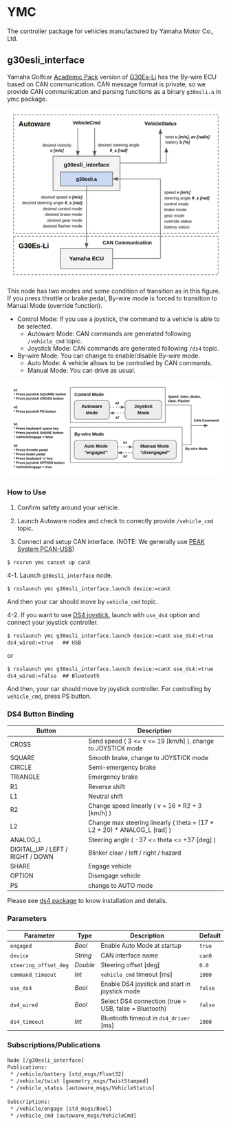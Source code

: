 # YMC
The controller package for vehicles manufactured by Yamaha Motor Co., Ltd.

## g30esli_interface
Yamaha Golfcar [Academic Pack](https://www.macnica.co.jp/release/2019/detail20190109.html) version of [G30Es-Li](https://www.yamaha-motor.co.jp/golfcar/lineup/g30es-li/index.html) has the By-wire ECU based on CAN communication.
CAN message format is private, so we provide CAN communication and parsing functions as a binary `g30esli.a` in ymc package.

![G30ES-Li Interface](docs/g30esli_interface.png)

This node has two modes and some condition of transition as in this figure.
If you press throttle or brake pedal, By-wire mode is forced to transition to Manual Mode (override function).

- Control Mode: If you use a joystick, the command to a vehicle is able to be selected.
  - Autoware Mode: CAN commands are generated following `/vehicle_cmd` topic.
  - Joystick Mode: CAN commands are generated following `/ds4` topic.
- By-wire Mode: You can change to enable/disable By-wire mode.
  - Auto Mode: A vehicle allows to be controlled by CAN commands.
  - Manual Mode: You can drive as usual.

![G30ES-Li Interface](docs/g30esli_mode_transition.png)

### How to Use
1. Confirm safety around your vehicle.

2. Launch Autoware nodes and check to correctly provide `/vehicle_cmd` topic.

3. Connect and setup CAN interface. (NOTE: We generally use [PEAK System PCAN-USB](https://www.peak-system.com/PCAN-USB.199.0.html?&L=1))
```
$ rosrun ymc canset up canX
```

4-1. Launch `g30esli_interface` node.
```
$ roslaunch ymc g30esli_interface.launch device:=canX
```
And then your car should move by `vehicle_cmd` topic.

4-2. If you want to use [DS4 joystick](https://www.playstation.com/en-us/explore/accessories/gaming-controllers/dualshock-4), launch with `use_ds4` option and connect your joystick controller.
```
$ roslaunch ymc g30esli_interface.launch device:=canX use_ds4:=true ds4_wired:=true   ## USB
```
or
```
$ roslaunch ymc g30esli_interface.launch device:=canX use_ds4:=true ds4_wired:=false  ## Bluetooth
```
And then, your car should move by joystick controller. For controlling by `vehicle_cmd`, press PS button.

### DS4 Button Binding
| Button | Description |
| --- | --- |
| CROSS | Send speed ( 3 <= v <= 19 [km/h] ), change to JOYSTICK mode |
| SQUARE | Smooth brake, change to JOYSTICK mode |
| CIRCLE | Semi-emergency brake |
| TRIANGLE | Emergency brake |
| R1 | Reverse shift |
| L1 | Neutral shift |
| R2 | Change speed linearly ( v = 16 * R2 + 3 [km/h] ) |
| L2 | Change max steering linearly ( theta = (17 * L2 + 20) * ANALOG_L [rad] ) |
| ANALOG_L | Steering angle ( -37 <= theta <= +37 [deg] ) |
| DIGITAL_UP / LEFT / RIGHT / DOWN | Blinker clear / left / right / hazard |
| SHARE | Engage vehicle |
| OPTION | Disengage vehicle |
| PS | change to AUTO mode |

Please see [ds4 package](https://github.com/tier4/ds4) to know installation and details.

### Parameters

| Parameter | Type | Description | Default |
| --- | --- | --- | --- |
| `engaged` | *Bool* | Enable Auto Mode at startup | `true` |
| `device` | *String* | CAN interface name | `can0` |
| `steering_offset_deg` | *Double* | Steering offset [deg] | `0.0` |
| `command_timeout` | *Int* | `vehicle_cmd` timeout [ms] | `1000` |
| `use_ds4` | *Bool* | Enable DS4 joystick and start in joystick mode | `false` |
| `ds4_wired` | *Bool* | Select DS4 connection (true = USB, false = Bluetooth) | `false` |
| `ds4_timeout` | *Int* | Bluetooth timeout in `ds4_driver` [ms] | `1000` |

### Subscriptions/Publications

```
Node [/g30esli_interface]
Publications:
 * /vehicle/battery [std_msgs/Float32]
 * /vehicle/twist [geometry_msgs/TwistStamped]
 * /vehicle_status [autoware_msgs/VehicleStatus]

Subscriptions:
 * /vehicle/engage [std_msgs/Bool]
 * /vehicle_cmd [autoware_msgs/VehicleCmd]
```
